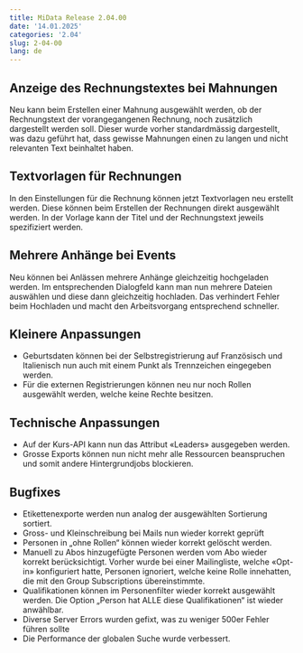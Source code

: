 ```yaml
---
title: MiData Release 2.04.00
date: '14.01.2025'
categories: '2.04'
slug: 2-04-00
lang: de
---
```


## Anzeige des Rechnungstextes bei Mahnungen
Neu kann beim Erstellen einer Mahnung ausgewählt werden, ob der Rechnungstext der vorangegangenen Rechnung, noch zusätzlich dargestellt werden soll. Dieser wurde vorher standardmässig dargestellt, was dazu geführt hat, dass gewisse Mahnungen einen zu langen und nicht relevanten Text beinhaltet haben.

## Textvorlagen für Rechnungen
In den Einstellungen für die Rechnung können jetzt Textvorlagen neu erstellt werden. Diese können beim Erstellen der Rechnungen direkt ausgewählt werden. In der Vorlage kann der Titel und der Rechnungstext jeweils spezifiziert werden.

## Mehrere Anhänge bei Events
Neu können bei Anlässen mehrere Anhänge gleichzeitig hochgeladen werden. Im entsprechenden Dialogfeld kann man nun mehrere Dateien auswählen und diese dann gleichzeitig hochladen. Das verhindert Fehler beim Hochladen und macht den Arbeitsvorgang entsprechend schneller.

## Kleinere Anpassungen
- Geburtsdaten können bei der Selbstregistrierung auf Französisch und Italienisch nun auch mit einem Punkt als Trennzeichen eingegeben werden.
- Für die externen Registrierungen können neu nur noch Rollen ausgewählt werden, welche keine Rechte besitzen.
## Technische Anpassungen
- Auf der Kurs-API kann nun das Attribut «Leaders» ausgegeben werden.
- Grosse Exports können nun nicht mehr alle Ressourcen beanspruchen und somit andere Hintergrundjobs blockieren.
## Bugfixes
- Etikettenexporte werden nun analog der ausgewählten Sortierung sortiert.
- Gross- und Kleinschreibung bei Mails nun wieder korrekt geprüft
- Personen in „ohne Rollen“ können wieder korrekt gelöscht werden.
- Manuell zu Abos hinzugefügte Personen werden vom Abo wieder korrekt berücksichtigt. Vorher wurde bei einer Mailingliste, welche «Opt-in» konfiguriert hatte, Personen ignoriert, welche keine Rolle innehatten, die mit den Group Subscriptions übereinstimmte.
- Qualifikationen können im Personenfilter wieder korrekt ausgewählt werden. Die Option „Person hat ALLE diese Qualifikationen“ ist wieder anwählbar.
- Diverse Server Errors wurden gefixt, was zu weniger 500er Fehler führen sollte 
- Die Performance der globalen Suche wurde verbessert. 
